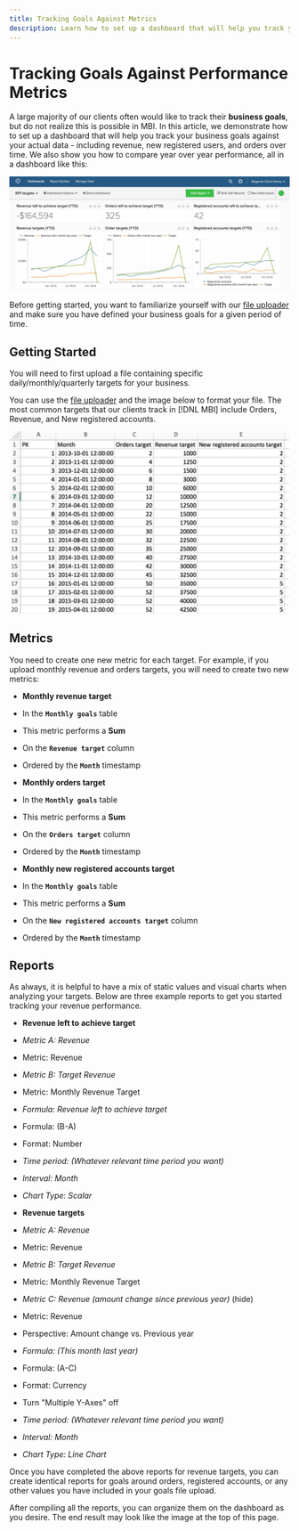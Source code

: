 ```yaml
---
title: Tracking Goals Against Metrics
description: Learn how to set up a dashboard that will help you track your business goals against your actual data - including revenue, new registered users, and orders over time. 
---
```

# Tracking Goals Against Performance Metrics

A large majority of our clients often would like to track their **business goals**, but do not realize this is possible in MBI. In this article, we demonstrate how to set up a dashboard that will help you track your business goals against your actual data - including revenue, new registered users, and orders over time. We also show you how to compare year over year performance, all in a dashboard like this:

![](../../assets/Goals-_dashboard_2.png)

Before getting started, you want to familiarize yourself with our [file uploader](../importing-data/connecting-data/using-file-uploader.md) and make sure you have defined your business goals for a given period of time.

## Getting Started

You will need to first upload a file containing specific daily/monthly/quarterly targets for your business.

You can use the [file uploader](../importing-data/connecting-data/using-file-uploader.md) and the image below to format your file. The most common targets that our clients track in [!DNL MBI] include Orders, Revenue, and New registered accounts.

![](../../assets/Goals-_Excel.png)

## Metrics

You need to create one new metric for each target. For example, if you upload monthly revenue and orders targets, you will need to create two new metrics:

* **Monthly revenue target**
* In the **`Monthly goals`** table
* This metric performs a **Sum**
* On the **`Revenue target`** column
* Ordered by the **`Month`** timestamp

* **Monthly orders target**
* In the **`Monthly goals`** table
* This metric performs a **Sum**
* On the **`Orders target`** column
* Ordered by the **`Month`** timestamp

* **Monthly new registered accounts target**
* In the **`Monthly goals`** table
* This metric performs a **Sum**
* On the **`New registered accounts target`** column
* Ordered by the **`Month`** timestamp

## Reports

As always, it is helpful to have a mix of static values and visual charts when analyzing your targets. Below are three example reports to get you started tracking your revenue performance.

* **Revenue left to achieve target**
* *Metric A: Revenue*
* Metric: Revenue

* *Metric B: Target Revenue*
* Metric: Monthly Revenue Target

* *Formula: Revenue left to achieve target*
* Formula: (B-A)
* Format: Number

* *Time period: (Whatever relevant time period you want)*
* *Interval: Month*
* *Chart Type: Scalar*

* **Revenue targets**
* *Metric A: Revenue*
* Metric: Revenue

* *Metric B: Target Revenue*
* Metric: Monthly Revenue Target

* *Metric C: Revenue (amount change since previous year)* (hide)
* Metric: Revenue
* Perspective: Amount change vs. Previous year

* *Formula: (This month last year)*
* Formula: (A-C)
* Format: Currency

* Turn "Multiple Y-Axes" off
* *Time period: (Whatever relevant time period you want)*
* *Interval: Month*
* *Chart Type: Line Chart*

Once you have completed the above reports for revenue targets, you can create identical reports for goals around orders, registered accounts, or any other values you have included in your goals file upload.

After compiling all the reports, you can organize them on the dashboard as you desire. The end result may look like the image at the top of this page.
